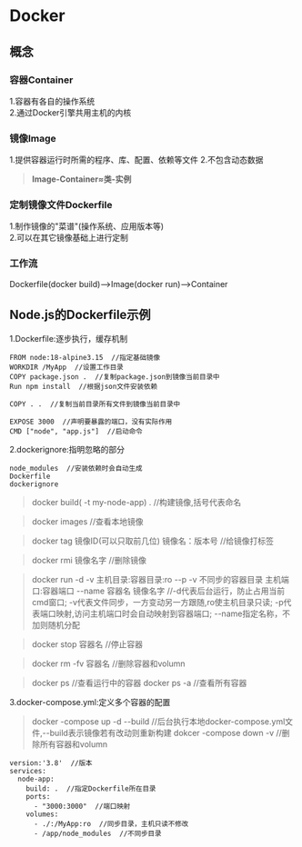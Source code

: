# Docker
## 概念
### 容器Container
1.容器有各自的操作系统  
2.通过Docker引擎共用主机的内核
### 镜像Image
1.提供容器运行时所需的程序、库、配置、依赖等文件
2.不包含动态数据  
> **Image-Container≈类-实例**  
### 定制镜像文件Dockerfile
1.制作镜像的"菜谱"(操作系统、应用版本等)  
2.可以在其它镜像基础上进行定制
### 工作流
Dockerfile(docker build)——>Image(docker run)——>Container
## Node.js的Dockerfile示例
1.Dockerfile:逐步执行，缓存机制
```
FROM node:18-alpine3.15  //指定基础镜像
WORKDIR /MyApp  //设置工作目录
COPY package.json .  //复制package.json到镜像当前目录中
Run npm install  //根据json文件安装依赖

COPY . .  //复制当前目录所有文件到镜像当前目录中

EXPOSE 3000  //声明要暴露的端口，没有实际作用
CMD ["node", "app.js"]  //启动命令
```
2.dockerignore:指明忽略的部分
```
node_modules  //安装依赖时会自动生成
Dockerfile
dockerignore
```
>docker build( -t my-node-app) .  //构建镜像,括号代表命名

>docker images  //查看本地镜像

>docker tag 镜像ID(可以只取前几位) 镜像名：版本号  //给镜像打标签

>docker rmi 镜像名字  //删除镜像

>docker run -d -v 主机目录:容器目录:ro --p -v 不同步的容器目录 主机端口:容器端口 --name 容器名 镜像名字
//-d代表后台运行，防止占用当前cmd窗口;
-v代表文件同步，一方变动另一方跟随,ro使主机目录只读;
-p代表端口映射,访问主机端口时会自动映射到容器端口;
--name指定名称，不加则随机分配

>docker stop 容器名  //停止容器

>docker rm -fv 容器名  //删除容器和volumn

>docker ps  //查看运行中的容器
>docker ps -a  //查看所有容器

3.docker-compose.yml:定义多个容器的配置
>docker -compose up -d --build  //后台执行本地docker-compose.yml文件,--build表示镜像若有改动则重新构建
>dokcer -compose down -v  //删除所有容器和volumn

```
version:'3.8'  //版本
services:
  node-app:
    build: .  //指定Dockerfile所在目录
    ports:
      - "3000:3000"  //端口映射
    volumes:
      - ./:/MyApp:ro  //同步目录，主机只读不修改
      - /app/node_modules  //不同步目录
```